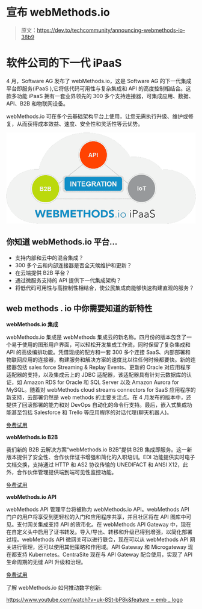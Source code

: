 # 宣布 webMethods.io

> 原文：<https://dev.to/techcommunity/announcing-webmethods-io-38b9>

# 软件公司的下一代 iPaaS

4 月，Software AG 发布了 webMethods.io，这是 Software AG 的下一代集成平台即服务(iPaaS ),它将低代码可用性与复杂集成和 API 的高度控制相结合。这款多功能 iPaaS 拥有一套业界领先的 300 多个支持连接器，可集成应用、数据、API、B2B 和物联网设备。

webMethods.io 可在多个云基础架构平台上使用，让您无需执行升级、维护或修复，从而获得成本效益、速度、安全性和灵活性等云优势。

[![](img/acb4aa60633421dd55ba11a7777bc365.png)](https://res.cloudinary.com/practicaldev/image/fetch/s--yJSUaw7J--/c_limit%2Cf_auto%2Cfl_progressive%2Cq_auto%2Cw_880/http://techcommunity.softwareag.com/documents/10157/10255328/wm.io.png/edf37457-5717-4191-a301-cb46bd247f37%3Ft%3D1556030475634)

## 你知道 webMethods.io 平台…

*   支持内部和云中的混合集成？
*   300 多个云和内部连接器是否全天候维护和更新？
*   在云端提供 B2B 平台？
*   通过微服务支持的 API 提供下一代集成架构？
*   将低代码可用性与高控制性相结合，使公民集成商能够快速构建直观的服务？

## web methods . io 中你需要知道的新特性

**webMethods.io 集成**

webMethods.io 集成是 webMethods 集成云的新名称。四月份的版本包含了一个易于使用的图形用户界面，可以轻松开发集成工作流，同时保留了复杂集成和 API 的高级编排功能。凭借现成的配方和一套 300 多个连接 SaaS、内部部署和物联网应用的连接器，构建服务和解决方案的速度比以往任何时候都要快。新的连接器包括 sales force Streaming & Replay Events、更新的 Oracle 对应用程序适配器的支持，以及集成云上的 JDBC 适配器，该适配器具有针对云数据库的认证，如 Amazon RDS for Oracle 和 SQL Server 以及 Amazon Aurora for MySQL。随着对 webMethods cloud streams connectors for SaaS 应用程序的新支持，云部署仍然是 web methods 的主要关注点。在 4 月发布的版本中，还提供了回滚部署的能力和对 DevOps 自动化的命令行支持。最后，嵌入式集成功能甚至包括 Salesforce 和 Trello 等应用程序的对话代理(聊天机器人)。

[免费试用](https://signup.softwareag.cloud/#/?product=webmethodsioint)

**webMethods.io B2B**

我们新的 B2B 云解决方案“webMethods.io B2B”提供 B2B 集成即服务。这一新版本提供了安全性、合作伙伴证书增强和简化的入职培训。EDI 功能提供实时电子文档交换，支持通过 HTTP 和 AS2 协议传输的 UNEDIFACT 和 ANSI X12，此外，合作伙伴管理提供端到端可见性监控功能。

[免费试用](https://b2bcloud.webmethodscloud.com/b2bcloud/#/reg)

**webMethods.io API**

webMethods API 管理平台将被称为 webMethods.io API。webMethods API 门户的用户将享受到更轻松的入门和应用程序共享，并且社区将在 API 图库中可见。支付网关集成支持 API 的货币化。在 webMethods API Gateway 中，现在在自定义头中启用了证书转发。导入/导出、转移和升级已得到增强，以简化部署过程。webMethods API 微网关可以进行联合，现在可以从 webMethods API 网关进行管理，还可以使用其他策略和作用域。API Gateway 和 Microgateway 现在都支持 Kubernetes。CentraSite 现在与 API Gateway 配合使用，实现了 API 生命周期的无缝 API 升级和治理。

[免费试用](https://signup.softwareag.cloud/#/?product=apigateway)

了解 webMethods.io 如何推动数字创新:

[https://www.youtube.com/watch?v=uk-8St-bP8k&feature = emb _ logo](https://www.youtube.com/watch?v=uk-8St-bP8k&feature=emb_logo)
